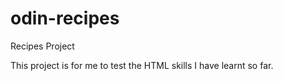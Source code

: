 # odin-recipes

Recipes Project

This project is for me to test the HTML skills I have learnt so far.